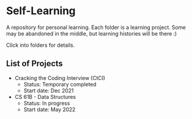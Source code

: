 # Self-Learning

A repository for personal learning. Each folder is a learning project. Some may be abandoned in the middle, but learning histories will be there :)

Click into folders for details.

## List of Projects

- Cracking the Coding Interview (CtCI)
  - Status: Temporary completed
  - Start date: Dec 2021
- CS 61B - Data Structures
  - Status: In progress
  - Start date: May 2022
